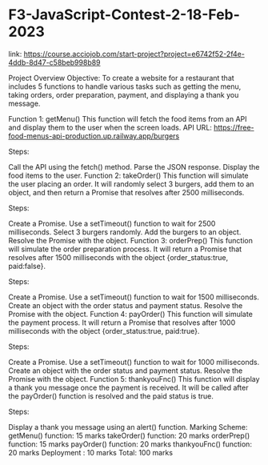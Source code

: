 # F3-JavaScript-Contest-2-18-Feb-2023

link: https://course.acciojob.com/start-project?project=e6742f52-2f4e-4ddb-8d47-c58beb998b89

Project Overview
Objective:
To create a website for a restaurant that includes 5 functions to handle various tasks such as getting the menu, taking orders, order preparation, payment, and displaying a thank you message.

Function 1: getMenu()
This function will fetch the food items from an API and display them to the user when the screen loads.
API URL: https://free-food-menus-api-production.up.railway.app/burgers

Steps:

Call the API using the fetch() method.
Parse the JSON response.
Display the food items to the user.
Function 2: takeOrder()
This function will simulate the user placing an order. It will randomly select 3 burgers, add them to an object, and then return a Promise that resolves after 2500 milliseconds.

Steps:

Create a Promise.
Use a setTimeout() function to wait for 2500 milliseconds.
Select 3 burgers randomly.
Add the burgers to an object.
Resolve the Promise with the object.
Function 3: orderPrep()
This function will simulate the order preparation process. It will return a Promise that resolves after 1500 milliseconds with the object {order_status:true, paid:false}.

Steps:

Create a Promise.
Use a setTimeout() function to wait for 1500 milliseconds.
Create an object with the order status and payment status.
Resolve the Promise with the object.
Function 4: payOrder()
This function will simulate the payment process. It will return a Promise that resolves after 1000 milliseconds with the object {order_status:true, paid:true}.

Steps:

Create a Promise.
Use a setTimeout() function to wait for 1000 milliseconds.
Create an object with the order status and payment status.
Resolve the Promise with the object.
Function 5: thankyouFnc()
This function will display a thank you message once the payment is received. It will be called after the payOrder() function is resolved and the paid status is true.

Steps:

Display a thank you message using an alert() function.
Marking Scheme:
getMenu() function: 15 marks
takeOrder() function: 20 marks
orderPrep() function: 15 marks
payOrder() function: 20 marks
thankyouFnc() function: 20 marks
Deployment : 10 marks Total: 100 marks